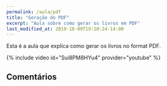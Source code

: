 ```yaml
---
permalink: /aula/pdf
title: "Geração do PDF"
excerpt: "Aula sobre como gerar os livros em PDF"
last_modified_at: 2019-10-09T19:20:24-14:00
---
```


Esta é a aula que explica como gerar os livros no format PDF.

{% include video id="Sui8PM8HYu4" provider="youtube" %}

## Comentários
<div id="fb-root"></div>
<script async defer crossorigin="anonymous" src="https://connect.facebook.net/pt_BR/sdk.js#xfbml=1&version=v4.0&appId=508861006604984&autoLogAppEvents=1"></script>
<div class="fb-comments" data-href="https://personalizar.aprender.digital/aula/pdf/" data-width="" data-numposts="10"></div>